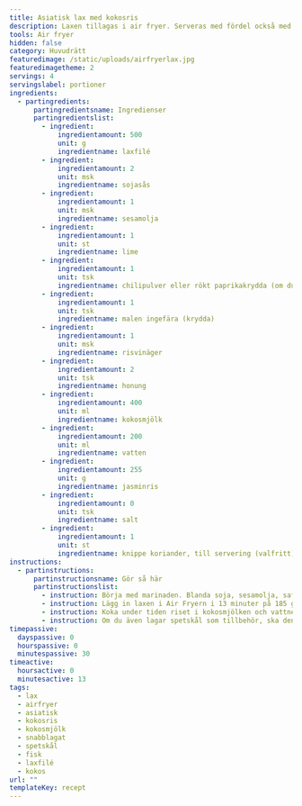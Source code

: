 ```yaml
---
title: Asiatisk lax med kokosris
description: Laxen tillagas i air fryer. Serveras med fördel också med ugnsbakad spetskål.
tools: Air fryer
hidden: false
category: Huvudrätt
featuredimage: /static/uploads/airfryerlax.jpg
featuredimagetheme: 2
servings: 4
servingslabel: portioner
ingredients:
  - partingredients:
      partingredientsname: Ingredienser
      partingredientslist:
        - ingredient:
            ingredientamount: 500
            unit: g
            ingredientname: laxfilé
        - ingredient:
            ingredientamount: 2
            unit: msk
            ingredientname: sojasås
        - ingredient:
            ingredientamount: 1
            unit: msk
            ingredientname: sesamolja
        - ingredient:
            ingredientamount: 1
            unit: st
            ingredientname: lime
        - ingredient:
            ingredientamount: 1
            unit: tsk
            ingredientname: chilipulver eller rökt paprikakrydda (om du inte vill ha det starkt)
        - ingredient:
            ingredientamount: 1
            unit: tsk
            ingredientname: malen ingefära (krydda)
        - ingredient:
            ingredientamount: 1
            unit: msk
            ingredientname: risvinäger
        - ingredient:
            ingredientamount: 2
            unit: tsk
            ingredientname: honung
        - ingredient:
            ingredientamount: 400
            unit: ml
            ingredientname: kokosmjölk
        - ingredient:
            ingredientamount: 200
            unit: ml
            ingredientname: vatten
        - ingredient:
            ingredientamount: 255
            unit: g
            ingredientname: jasminris
        - ingredient:
            ingredientamount: 0
            unit: tsk
            ingredientname: salt
        - ingredient:
            ingredientamount: 1
            unit: st
            ingredientname: knippe koriander, till servering (valfritt)
instructions:
  - partinstructions:
      partinstructionsname: Gör så här
      partinstructionslist:
        - instruction: Börja med marinaden. Blanda soja, sesamolja, saften från limen, chilipulver, ingefärapulver, risvinäger och honung i en skål. Lägg ned de tinade laxbitarna i marinaden, ös över och låt stå i ca 15-30 min i kylskåp. Om du även tänkt laga ugnsbakad spetskål till, så passar det bra att pensla den med samma marinad.
        - instruction: Lägg in laxen i Air Fryern i 13 minuter på 185 grader.
        - instruction: Koka under tiden riset i kokosmjölken och vattnet (tillsätt också en nypa salt).
        - instruction: Om du även lagar spetskål som tillbehör, ska den under tiden också bakas i ugnen (uppskuren och penslad med marinad) på 200 grader i ca. 10-15 min, tills den får lite färg på ytan och mjuknar.
timepassive:
  dayspassive: 0
  hourspassive: 0
  minutespassive: 30
timeactive:
  hoursactive: 0
  minutesactive: 13
tags:
  - lax
  - airfryer
  - asiatisk
  - kokosris
  - kokosmjölk
  - snabblagat
  - spetskål
  - fisk
  - laxfilé
  - kokos
url: ""
templateKey: recept
---
```

